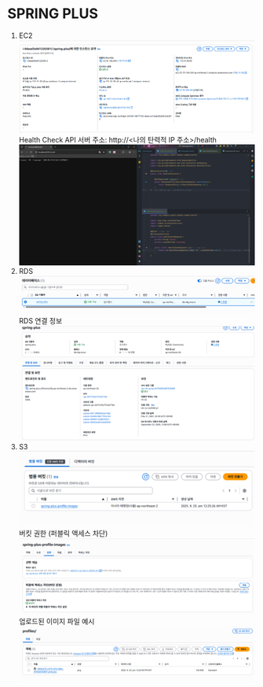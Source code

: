 # SPRING PLUS

1. EC2
   ![alt text](./images/01-ec2-instance-running.png)
   Health Check API
   서버 주소: http://<나의 탄력적 IP 주소>/health
   ![alt text](./images/03-ec2-health-check.png)
2. RDS
   ![alt text](./images/04-rds-database-dashboard.png)
   RDS 연결 정보
   ![alt text](./images/05-rds-connectivity-security.png)
3. S3
   ![alt text](./images/06-s3-bucket-list.png)
   버킷 권한 (퍼블릭 액세스 차단)
   ![alt text](./images/07-s3-permissions-block-public.png)
   업로드된 이미지 파일 예시
   ![alt text](./images/08-s3-uploaded-files-example.png)

